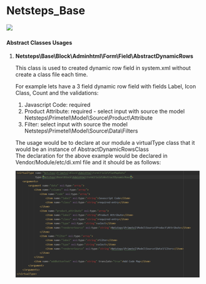 # Netsteps_Base

![](https://img.shields.io/badge/critical-missing%20documantation-red)

#### Abstract Classes Usages  

 
1. **Netsteps\Base\Block\Adminhtml\Form\Field\AbstractDynamicRows**  
  
   This class is used to created dynamic row field in system.xml without create a class file each time.  
   
   For example lets have a 3 field dynamic row field with fields Label, Icon Class, Count and the validations:  
   
   1. Javascript Code: required  
   2. Product Attribute: required - select input with source the model Netsteps\Primetel\Model\Source\Product\Attribute 
   3. Filter: select input with source the model Netsteps\Primetel\Model\Source\Data\Filters
         
   The usage would be to declare at our module a virtualType class that it would be an instance of AbstractDynamicRowsClass   
   The declaration for the above example would be declared in Vendor/Module/etc/di.xml file and it should be as follows:   
      
   ![alternativetext](assets/use_dynamic_rows_with_select.png)




